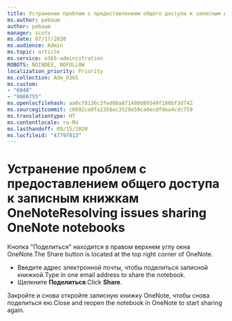 ```yaml
---
title: Устранение проблем с предоставлением общего доступа к записным книжкам OneNote
ms.author: pebaum
author: pebaum
manager: scotv
ms.date: 07/17/2020
ms.audience: Admin
ms.topic: article
ms.service: o365-administration
ROBOTS: NOINDEX, NOFOLLOW
localization_priority: Priority
ms.collection: Adm_O365
ms.custom:
- "6048"
- "9000755"
ms.openlocfilehash: aa0cf8136c3fed80a871480d89349f188bf3d742
ms.sourcegitcommit: c6692ce0fa1358ec3529e59ca0ecdfdea4cdc759
ms.translationtype: HT
ms.contentlocale: ru-RU
ms.lasthandoff: 09/15/2020
ms.locfileid: "47797813"
---
```

# <a name="resolving-issues-sharing-onenote-notebooks"></a><span data-ttu-id="37be0-102">Устранение проблем с предоставлением общего доступа к записным книжкам OneNote</span><span class="sxs-lookup"><span data-stu-id="37be0-102">Resolving issues sharing OneNote notebooks</span></span>

<span data-ttu-id="37be0-103">Кнопка "Поделиться" находится в правом верхнем углу окна OneNote.</span><span class="sxs-lookup"><span data-stu-id="37be0-103">The Share button is located at the top right corner of OneNote.</span></span>

- <span data-ttu-id="37be0-104">Введите адрес электронной почты, чтобы поделиться записной книжкой.</span><span class="sxs-lookup"><span data-stu-id="37be0-104">Type in one email address to share the notebook.</span></span>
- <span data-ttu-id="37be0-105">Щелкните **Поделиться**.</span><span class="sxs-lookup"><span data-stu-id="37be0-105">Click  **Share**.</span></span>

<span data-ttu-id="37be0-106">Закройте и снова откройте записную книжку OneNote, чтобы снова поделиться ею.</span><span class="sxs-lookup"><span data-stu-id="37be0-106">Close and reopen the notebook in OneNote to start sharing again.</span></span>